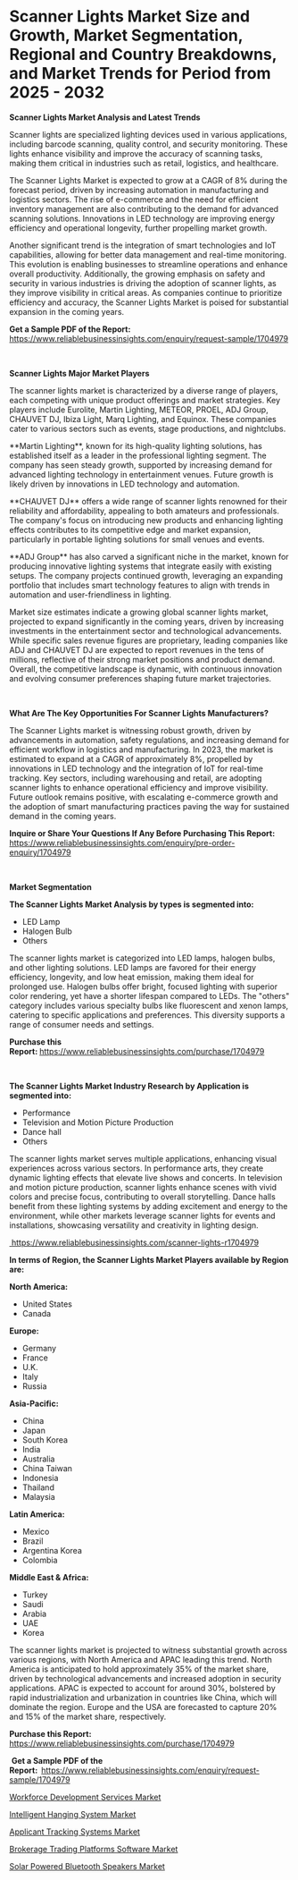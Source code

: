 <p><h1>Scanner Lights Market Size and Growth, Market Segmentation, Regional and Country Breakdowns, and Market Trends for Period from 2025 -  2032</h1></p><p><strong>Scanner Lights Market Analysis and Latest Trends</strong></p>
<p><p>Scanner lights are specialized lighting devices used in various applications, including barcode scanning, quality control, and security monitoring. These lights enhance visibility and improve the accuracy of scanning tasks, making them critical in industries such as retail, logistics, and healthcare. </p><p>The Scanner Lights Market is expected to grow at a CAGR of 8% during the forecast period, driven by increasing automation in manufacturing and logistics sectors. The rise of e-commerce and the need for efficient inventory management are also contributing to the demand for advanced scanning solutions. Innovations in LED technology are improving energy efficiency and operational longevity, further propelling market growth.</p><p>Another significant trend is the integration of smart technologies and IoT capabilities, allowing for better data management and real-time monitoring. This evolution is enabling businesses to streamline operations and enhance overall productivity. Additionally, the growing emphasis on safety and security in various industries is driving the adoption of scanner lights, as they improve visibility in critical areas. As companies continue to prioritize efficiency and accuracy, the Scanner Lights Market is poised for substantial expansion in the coming years.</p></p>
<p><strong>Get a Sample PDF of the Report:&nbsp;</strong> <a href="https://www.reliablebusinessinsights.com/enquiry/request-sample/1704979?utm_campaign=75&utm_medium=2&utm_source=Github&utm_content=ia&utm_term=27032025&utm_id=scanner-lights">https://www.reliablebusinessinsights.com/enquiry/request-sample/1704979</a></p>
<p>&nbsp;</p>
<p><strong>Scanner Lights Major Market Players</strong></p>
<p><p>The scanner lights market is characterized by a diverse range of players, each competing with unique product offerings and market strategies. Key players include Eurolite, Martin Lighting, METEOR, PROEL, ADJ Group, CHAUVET DJ, Ibiza Light, Marq Lighting, and Equinox. These companies cater to various sectors such as events, stage productions, and nightclubs.</p><p>**Martin Lighting**, known for its high-quality lighting solutions, has established itself as a leader in the professional lighting segment. The company has seen steady growth, supported by increasing demand for advanced lighting technology in entertainment venues. Future growth is likely driven by innovations in LED technology and automation.</p><p>**CHAUVET DJ** offers a wide range of scanner lights renowned for their reliability and affordability, appealing to both amateurs and professionals. The company's focus on introducing new products and enhancing lighting effects contributes to its competitive edge and market expansion, particularly in portable lighting solutions for small venues and events.</p><p>**ADJ Group** has also carved a significant niche in the market, known for producing innovative lighting systems that integrate easily with existing setups. The company projects continued growth, leveraging an expanding portfolio that includes smart technology features to align with trends in automation and user-friendliness in lighting.</p><p>Market size estimates indicate a growing global scanner lights market, projected to expand significantly in the coming years, driven by increasing investments in the entertainment sector and technological advancements. While specific sales revenue figures are proprietary, leading companies like ADJ and CHAUVET DJ are expected to report revenues in the tens of millions, reflective of their strong market positions and product demand. Overall, the competitive landscape is dynamic, with continuous innovation and evolving consumer preferences shaping future market trajectories.</p></p>
<p>&nbsp;</p>
<p><strong>What Are The Key Opportunities For Scanner Lights Manufacturers?</strong></p>
<p><p>The Scanner Lights market is witnessing robust growth, driven by advancements in automation, safety regulations, and increasing demand for efficient workflow in logistics and manufacturing. In 2023, the market is estimated to expand at a CAGR of approximately 8%, propelled by innovations in LED technology and the integration of IoT for real-time tracking. Key sectors, including warehousing and retail, are adopting scanner lights to enhance operational efficiency and improve visibility. Future outlook remains positive, with escalating e-commerce growth and the adoption of smart manufacturing practices paving the way for sustained demand in the coming years.</p></p>
<p><strong>Inquire or Share Your Questions If Any Before Purchasing This Report:</strong> <a href="https://www.reliablebusinessinsights.com/enquiry/pre-order-enquiry/1704979?utm_campaign=75&utm_medium=2&utm_source=Github&utm_content=ia&utm_term=27032025&utm_id=scanner-lights">https://www.reliablebusinessinsights.com/enquiry/pre-order-enquiry/1704979</a></p>
<p>&nbsp;</p>
<p><strong>Market Segmentation</strong></p>
<p><strong>The Scanner Lights Market Analysis by types is segmented into:</strong></p>
<p><ul><li>LED Lamp</li><li>Halogen Bulb</li><li>Others</li></ul></p>
<p><p>The scanner lights market is categorized into LED lamps, halogen bulbs, and other lighting solutions. LED lamps are favored for their energy efficiency, longevity, and low heat emission, making them ideal for prolonged use. Halogen bulbs offer bright, focused lighting with superior color rendering, yet have a shorter lifespan compared to LEDs. The "others" category includes various specialty bulbs like fluorescent and xenon lamps, catering to specific applications and preferences. This diversity supports a range of consumer needs and settings.</p></p>
<p><strong>Purchase this Report:&nbsp;</strong><a href="https://www.reliablebusinessinsights.com/purchase/1704979?utm_campaign=75&utm_medium=2&utm_source=Github&utm_content=ia&utm_term=27032025&utm_id=scanner-lights">https://www.reliablebusinessinsights.com/purchase/1704979</a></p>
<p>&nbsp;</p>
<p><strong>The Scanner Lights Market Industry Research by Application is segmented into:</strong></p>
<p><ul><li>Performance</li><li>Television and Motion Picture Production</li><li>Dance hall</li><li>Others</li></ul></p>
<p><p>The scanner lights market serves multiple applications, enhancing visual experiences across various sectors. In performance arts, they create dynamic lighting effects that elevate live shows and concerts. In television and motion picture production, scanner lights enhance scenes with vivid colors and precise focus, contributing to overall storytelling. Dance halls benefit from these lighting systems by adding excitement and energy to the environment, while other markets leverage scanner lights for events and installations, showcasing versatility and creativity in lighting design.</p></p>
<p><a href="https://www.reliablebusinessinsights.com/scanner-lights-r1704979?utm_campaign=75&utm_medium=2&utm_source=Github&utm_content=ia&utm_term=27032025&utm_id=scanner-lights">&nbsp;https://www.reliablebusinessinsights.com/scanner-lights-r1704979</a></p>
<p><strong>In terms of Region, the Scanner Lights Market Players available by Region are:</strong></p>
<p>
    <p> <strong> North America: </strong>
        <ul>
            <li>United States</li>
            <li>Canada</li>
        </ul>
        </p> 
    <p> <strong> Europe: </strong>
        <ul>
            <li>Germany</li>
            <li>France</li>
            <li>U.K.</li>
            <li>Italy</li>
            <li>Russia</li>
        </ul>
        </p> 
    <p> <strong> Asia-Pacific: </strong>
        <ul>
            <li>China</li>
            <li>Japan</li>
            <li>South Korea</li>
            <li>India</li>
            <li>Australia</li>
            <li>China Taiwan</li>
            <li>Indonesia</li>
            <li>Thailand</li>
            <li>Malaysia</li>
        </ul>
        </p> 
    <p> <strong> Latin America: </strong>
        <ul>
            <li>Mexico</li>
            <li>Brazil</li>
            <li>Argentina Korea</li>
            <li>Colombia</li>
        </ul>
        </p> 
    <p> <strong> Middle East & Africa: </strong>
        <ul>
            <li>Turkey</li>
            <li>Saudi</li>
            <li>Arabia</li>
            <li>UAE</li>
            <li>Korea</li>
        </ul>
    </p>
    </p>
<p><p>The scanner lights market is projected to witness substantial growth across various regions, with North America and APAC leading this trend. North America is anticipated to hold approximately 35% of the market share, driven by technological advancements and increased adoption in security applications. APAC is expected to account for around 30%, bolstered by rapid industrialization and urbanization in countries like China, which will dominate the region. Europe and the USA are forecasted to capture 20% and 15% of the market share, respectively.</p></p>
<p><strong>Purchase this Report: </strong><a href="https://www.reliablebusinessinsights.com/purchase/1704979?utm_campaign=75&utm_medium=2&utm_source=Github&utm_content=ia&utm_term=27032025&utm_id=scanner-lights">https://www.reliablebusinessinsights.com/purchase/1704979</a></p>
<p>&nbsp;<strong>Get a Sample PDF of the Report:&nbsp;&nbsp;</strong><a href="https://www.reliablebusinessinsights.com/enquiry/request-sample/1704979?utm_campaign=75&utm_medium=2&utm_source=Github&utm_content=ia&utm_term=27032025&utm_id=scanner-lights">https://www.reliablebusinessinsights.com/enquiry/request-sample/1704979</a></p>
<p><strong></strong></p>
<p><p><a href="https://github.com/mriwacraane/Market-Research-Report-List-1/blob/main/workforce-development-services-market.md?utm_campaign=75&utm_medium=2&utm_source=Github&utm_content=ia&utm_term=27032025&utm_id=scanner-lights">Workforce Development Services Market</a></p><p><a href="https://github.com/benhaeneye/Market-Research-Report-List-1/blob/main/intelligent-hanging-system-market.md?utm_campaign=75&utm_medium=2&utm_source=Github&utm_content=ia&utm_term=27032025&utm_id=scanner-lights">Intelligent Hanging System Market</a></p><p><a href="https://github.com/hunanuzmez/Market-Research-Report-List-1/blob/main/applicant-tracking-systems-market.md?utm_campaign=75&utm_medium=2&utm_source=Github&utm_content=ia&utm_term=27032025&utm_id=scanner-lights">Applicant Tracking Systems Market</a></p><p><a href="https://github.com/semiensamuel72378/Market-Research-Report-List-1/blob/main/brokerage-trading-platforms-software-market.md?utm_campaign=75&utm_medium=2&utm_source=Github&utm_content=ia&utm_term=27032025&utm_id=scanner-lights">Brokerage Trading Platforms Software Market</a></p><p><a href="https://github.com/chikenmhamdi/Market-Research-Report-List-1/blob/main/solar-powered-bluetooth-speakers-market.md?utm_campaign=75&utm_medium=2&utm_source=Github&utm_content=ia&utm_term=27032025&utm_id=scanner-lights">Solar Powered Bluetooth Speakers Market</a></p></p>